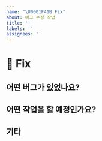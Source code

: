 ```yaml
---
name: "\U0001F41B Fix"
about: 버그 수정 작업
title: ''
labels: ''
assignees: ''
---
```


# 🐛 Fix

## 어떤 버그가 있었나요?

## 어떤 작업을 할 예정인가요?

## 기타
